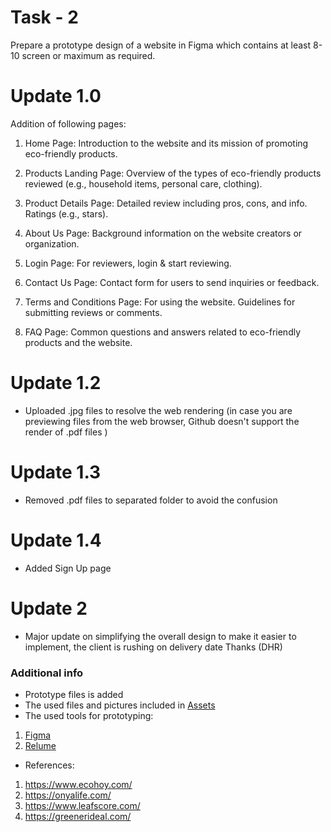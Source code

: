 # Task - 2
Prepare a prototype design of a website in Figma which contains at 
least 8-10 screen or maximum as required.

# Update 1.0
Addition of following pages:

1. Home Page: Introduction to the website and its mission of promoting eco-friendly products.

2. Products Landing Page: Overview of the types of eco-friendly products reviewed (e.g., household items, personal care, clothing).

3. Product Details Page: Detailed review including pros, cons, and info. Ratings (e.g., stars).

4. About Us Page: Background information on the website creators or organization.

5. Login Page: For reviewers, login & start reviewing.

6. Contact Us Page: Contact form for users to send inquiries or feedback.

7. Terms and Conditions Page: For using the website. Guidelines for submitting reviews or comments.

8. FAQ Page: Common questions and answers related to eco-friendly products and the website.

# Update 1.2
- Uploaded .jpg files to resolve the web rendering (in case you are previewing files from the web browser, Github doesn't support the render of .pdf files )

# Update 1.3
- Removed .pdf files to separated folder to avoid the confusion

# Update 1.4
- Added Sign Up page

# Update 2
- Major update on simplifying the overall design to make it easier to implement, the client is rushing on delivery date Thanks (DHR)

### Additional info
- Prototype files is added
- The used files and pictures included in [Assets](./Assets/)
- The used tools for prototyping: 
1. [Figma](https://www.figma.com/)
2. [Relume](https://www.relume.io/) 
- References:
1. <https://www.ecohoy.com/>
2. <https://onyalife.com/>
3. <https://www.leafscore.com/>
4. <https://greenerideal.com/> 
